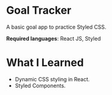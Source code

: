 # Goal Tracker

A basic goal app to practice Styled CSS. 

**Required languages**: React JS, Styled

# What I Learned

* Dynamic CSS styling in React. 
* Styled Components. 

